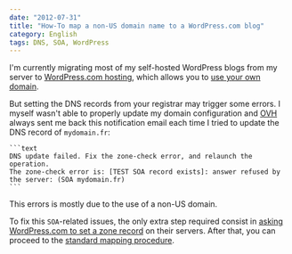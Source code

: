 ```yaml
---
date: "2012-07-31"
title: "How-To map a non-US domain name to a WordPress.com blog"
category: English
tags: DNS, SOA, WordPress
---
```


I'm currently migrating most of my self-hosted WordPress blogs from my server to [WordPress.com hosting](https://en.wordpress.com/features/), which allows you to [use your own domain](https://en.support.wordpress.com/domain-mapping).

But setting the DNS records from your registrar may trigger some errors. I myself wasn't able to properly update my domain configuration and [OVH](https://ovh.com) always sent me back this notification email each time I tried to update the DNS record of `mydomain.fr`:

    ```text
    DNS update failed. Fix the zone-check error, and relaunch the operation.
    The zone-check error is: [TEST SOA record exists]: answer refused by the server: (SOA mydomain.fr)
    ```

This errors is mostly due to the use of a non-US domain.

To fix this `SOA`-related issues, the only extra step required consist in [asking WordPress.com to set a zone record](https://en.support.wordpress.com/domain-mapping/dns-zone-records/) on their servers. After that, you can proceed to the [standard mapping procedure](https://en.support.wordpress.com/domain-mapping/map-existing-domain/#instructions-for-mapping-an-existing-domain).
